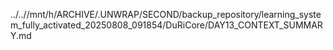../..//mnt/h/ARCHIVE/.UNWRAP/SECOND/backup_repository/learning_system_fully_activated_20250808_091854/DuRiCore/DAY13_CONTEXT_SUMMARY.md